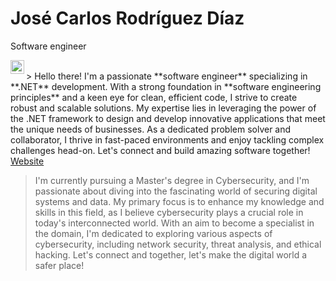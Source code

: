 # José Carlos Rodríguez Díaz
Software engineer

<a href="https://www.linkedin.com/in/josecarlosrodriguez1/">
  <img align="left" alt="Abhishek's LinkedIN" width="22px" src="https://raw.githubusercontent.com/peterthehan/peterthehan/master/assets/linkedin.svg" />
</a>
<br />
> Hello there! I'm a passionate **software engineer** specializing in **.NET** development. With a strong foundation in **software engineering principles** and a keen eye for clean, efficient code, I strive to create robust and scalable solutions. My expertise lies in leveraging the power of the .NET framework to design and develop innovative applications that meet the unique needs of businesses. As a dedicated problem solver and collaborator, I thrive in fast-paced environments and enjoy tackling complex challenges head-on. Let's connect and build amazing software together! <a href="http://josecarlosrodriguez.es/">Website</a>

> I'm currently pursuing a Master's degree in Cybersecurity, and I'm passionate about diving into the fascinating world of securing digital systems and data. My primary focus is to enhance my knowledge and skills in this field, as I believe cybersecurity plays a crucial role in today's interconnected world. With an aim to become a specialist in the domain, I'm dedicated to exploring various aspects of cybersecurity, including network security, threat analysis, and ethical hacking. Let's connect and together, let's make the digital world a safer place!
